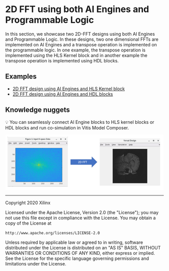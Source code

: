 # 2D FFT using both AI Engines and Programmable Logic
In this section, we showcase two 2D-FFT designs using both AI Engines and Programmable Logic. 
In these designs, two one dimensional FFTs are implemented on AI Engines and a transpose operation is implemented on the programmable logic.
In one example, the transpose operation is implemented using the HLS Kernel block and in another example the transpose operation is implemented using HDL blocks.

## Examples

- [2D FFT design using AI Engines and HLS Kernel block](HLS_AIE/README.md)
- [2D FFT design using AI Engines and HDL blocks](HDL_AIE/README.md)

## Knowledge nuggets
:bulb: You can seamlessly connect AI Engine blocks to HLS kernel blocks or HDL blocks and run co-simulation in Vitis Model Composer.



<p align="center">
<img src="images/fft_2d_in_out.png">
</p>

------------
Copyright 2020 Xilinx

Licensed under the Apache License, Version 2.0 (the "License");
you may not use this file except in compliance with the License.
You may obtain a copy of the License at

    http://www.apache.org/licenses/LICENSE-2.0

Unless required by applicable law or agreed to in writing, software
distributed under the License is distributed on an "AS IS" BASIS,
WITHOUT WARRANTIES OR CONDITIONS OF ANY KIND, either express or implied.
See the License for the specific language governing permissions and
limitations under the License.
